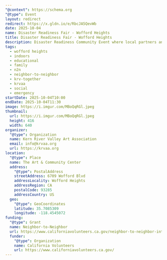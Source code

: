 ```yaml
---
"@context": https://schema.org
"@type": Event
layout: redirect
redirect: https://x.gldn.io/e/RbcJA5QevWb
date: 2025-10-04
name: Disaster Readiness Fair - Wofford Heights
title: Disaster Readiness Fair - Wofford Heights
description: Disaster Readiness Community Event where local partners and neighbors are coming together to keep our community safe and prepared.
tags:
  - wofford heights
  - indoors
  - educational
  - family
  - n2n
  - neighbor-to-neighbor
  - krv-together
  - krvaa
  - social
  - emergency
startDate: 2025-10-04T10:00
endDate: 2025-10-04T11:30
image: https://i.imgur.com/MBoQqRGl.jpeg
thumbnail:
  url: https://i.imgur.com/MBoQqRGl.jpeg
  height: 416
  width: 640
organizer:
  "@type": Organization
  name: Kern River Valley Art Association
  email: info@krvaa.org
  url: https://krvaa.org
location:
  "@type": Place
  name: The Art & Community Center
  address:
    "@type": PostalAddress
    streetAddress: 6709 Wofford Blvd
    addressLocality: Wofford Heights
    addressRegion: CA
    postalCode: 93285
    addressCountry: US
  geo:
    "@type": GeoCoordinates
    latitude: 35.7085309
    longitude: -118.4545072
funding:
  "@type": Grant
  name: Neighbor-to-Neighbor
  url: https://www.californiavolunteers.ca.gov/neighbor-to-neighbor-interest/
  funder:
    "@type": Organization
    name: California Volunteers
    url: https://www.californiavolunteers.ca.gov/
---
```

